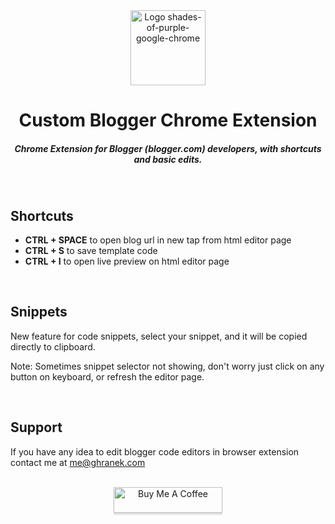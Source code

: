 <div align="center">
  <a href="#">
    <img src="https://raw.githubusercontent.com/midoghranek/custom-blogger/master/assets/icon128.png" alt="Logo shades-of-purple-google-chrome" width="120">
  </a>
</div>
<h1 align="center">Custom Blogger Chrome Extension</h1>
<h5 align="center">Chrome Extension for Blogger (blogger.com) developers, with shortcuts and basic edits.</h5>

<br>

## Shortcuts

- **CTRL + SPACE** to open blog url in new tap from html editor page
- **CTRL + S** to save template code
- **CTRL + I** to open live preview on html editor page

<br>

## Snippets

New feature for code snippets, select your snippet, and it will be copied directly to clipboard.

Note: Sometimes snippet selector not showing, don't worry just click on any button on keyboard, or refresh the editor page.

<br>

## Support

If you have any idea to edit blogger code editors in browser extension contact me at me@ghranek.com

<br/>
<div align="center">
<a href="https://www.buymeacoffee.com/ghranek" target="_blank"><img src="https://www.buymeacoffee.com/assets/img/custom_images/orange_img.png" alt="Buy Me A Coffee" style="height: 41px !important;width: 174px !important;box-shadow: 0px 3px 2px 0px rgba(190, 190, 190, 0.5) !important;-webkit-box-shadow: 0px 3px 2px 0px rgba(190, 190, 190, 0.5) !important;" ></a>
</div>
